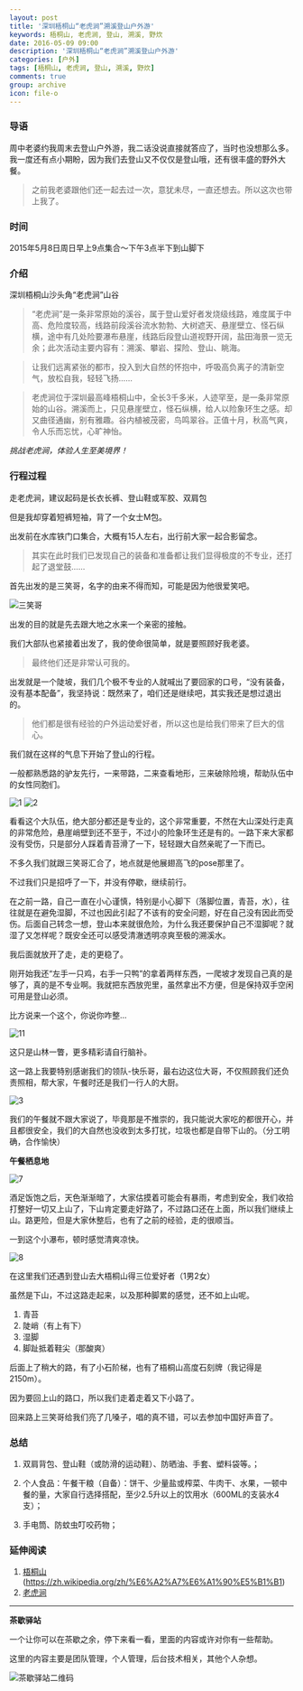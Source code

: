 ```yaml
---
layout: post
title: '深圳梧桐山“老虎涧”溯溪登山户外游'
keywords: 梧桐山, 老虎涧, 登山, 溯溪, 野炊
date: 2016-05-09 09:00
description: '深圳梧桐山“老虎涧”溯溪登山户外游'
categories: [户外]
tags: [梧桐山, 老虎涧, 登山, 溯溪, 野炊]
comments: true
group: archive
icon: file-o
---
```


### 导语 ###

周中老婆约我周末去登山户外游，我二话没说直接就答应了，当时也没想那么多。我一度还有点小期盼，因为我们去登山又不仅仅是登山哦，还有很丰盛的野外大餐。

>之前我老婆跟他们还一起去过一次，意犹未尽，一直还想去。所以这次也带上我了。

### 时间 ###

2015年5月8日周日早上9点集合～下午3点半下到山脚下

### 介绍 ###

深圳梧桐山沙头角“老虎涧”山谷

>“老虎涧”是一条非常原始的溪谷，属于登山爱好者发烧级线路，难度属于中高、危险度较高，线路前段溪谷流水勃勃、大树遮天、悬崖壁立、怪石纵横，途中有几处险要瀑布悬崖，线路后段登山道视野开阔，盐田海景一览无余；此次活动主要内容有：溯溪、攀岩、探险、登山、眺海。

>让我们远离紧张的都市，投入到大自然的怀抱中，呼吸高负离子的清新空气，放松自我，轻轻飞扬……

>老虎涧位于深圳最高峰梧桐山中，全长3千多米，人迹罕至，是一条非常原始的山谷。溯溪而上，只见悬崖壁立，怪石纵横，给人以险象环生之感。却又曲径通幽，别有雅趣。谷内植被茂密，鸟鸣翠谷。正值十月，秋高气爽，令人乐而忘忧，心旷神怡。

*挑战老虎涧，体验人生至美境界！*

<!-- more -->

### 行程过程 ###

走老虎涧，建议起码是长衣长裤、登山鞋或军胶、双肩包

但是我却穿着短裤短袖，背了一个女士M包。

出发前在水库铁门口集合，大概有15人左右，出行前大家一起合影留念。

>其实在此时我们已发现自己的装备和准备都让我们显得极度的不专业，还打起了退堂鼓……

首先出发的是三笑哥，名字的由来不得而知，可能是因为他很爱笑吧。

![三笑哥](http://ww1.sinaimg.cn/bmiddle/824dcde4jw1f3ou9rj7bij20rs110tr3)

出发的目的就是先去跟大地之水来一个亲密的接触。

我们大部队也紧接着出发了，我的使命很简单，就是要照顾好我老婆。

>最终他们还是非常认可我的。

出发就是一个陡坡，我们几个极不专业的人就喊出了要回家的口号，“没有装备，没有基本配备”，我坚持说：既然来了，咱们还是继续吧，其实我还是想过退出的。

>他们都是很有经验的户外运动爱好者，所以这也是给我们带来了巨大的信心。

我们就在这样的气息下开始了登山的行程。

一般都熟悉路的驴友先行，一来带路，二来查看地形，三来破除险境，帮助队伍中的女性同胞们。

![1](http://ww1.sinaimg.cn/bmiddle/824dcde4jw1f3ou9obrywj20hr0nogue)
![2](http://ww1.sinaimg.cn/bmiddle/824dcde4jw1f3ou9sfwzzj21100rsx1m)

看看这个大队伍，绝大部分都还是专业的，这个非常重要，不然在大山深处行走真的非常危险，悬崖峭壁到还不至于，不过小的险象环生还是有的。一路下来大家都没有受伤，只是部分人踩着青苔滑了一下，轻轻跟大自然亲昵了一下而已。

不多久我们就跟三笑哥汇合了，地点就是他展翅高飞的pose那里了。

不过我们只是招呼了一下，并没有停歇，继续前行。

在之前一路，自己一直在小心谨慎，特别是小心脚下（落脚位置，青苔，水），往往就是在避免湿脚，不过也因此引起了不该有的安全问题，好在自己没有因此而受伤。后面自己转念一想，登山本来就很危险，为什么我还要保护自己不湿脚呢？就湿了又怎样呢？既安全还可以感受清澈透明凉爽至极的溯溪水。

我后面就放开了走，走的更稳了。

刚开始我还“左手一只鸡，右手一只鸭”的拿着两样东西，一爬坡才发现自己真的是够了，真的是不专业啊。我就把东西放兜里，虽然拿出不方便，但是保持双手空闲可用是登山必须。

比方说来一个这个，你说你咋整...

![11](http://ww1.sinaimg.cn/bmiddle/824dcde4jw1f3ou9sc0lwj20rs110x08)

这只是山林一瞥，更多精彩请自行脑补。

这一路上我要特别感谢我们的领队-快乐哥，最右边这位大哥，不仅照顾我们还负责照相，帮大家，午餐时还是我们一行人的大厨。

![3](http://ww1.sinaimg.cn/bmiddle/824dcde4jw1f3ou9s4mp9j21100rsql8)

我们的午餐就不跟大家说了，毕竟那是不推崇的，我只能说大家吃的都很开心，并且都很安全，我们的大自然也没收到太多打扰，垃圾也都是自带下山的。（分工明确，合作愉快）

**午餐栖息地**

![7](http://ww1.sinaimg.cn/bmiddle/824dcde4jw1f3ou9srvroj21100rsavb)

酒足饭饱之后，天色渐渐暗了，大家估摸着可能会有暴雨，考虑到安全，我们收拾打整好一切又上山了，下山肯定要走好路了，不过路口还在上面，所以我们继续上山。路更险，但是大家休整后，也有了之前的经验，走的很顺当。

一到这个小瀑布，顿时感觉清爽凉快。

![8](http://ww1.sinaimg.cn/bmiddle/824dcde4jw1f3ou9s7m1ij20rs110wvi)

在这里我们还遇到登山去大梧桐山得三位爱好者（1男2女）

虽然是下山，不过这路走起来，以及那种脚累的感觉，还不如上山呢。

1. 青苔
2. 陡峭（有上有下）
3. 湿脚
4. 脚趾抵着鞋尖（那酸爽）

后面上了稍大的路，有了小石阶梯，也有了梧桐山高度石刻牌（我记得是2150m）。

因为要回上山的路口，所以我们走着走着又下小路了。

回来路上三笑哥给我们亮了几嗓子，唱的真不错，可以去参加中国好声音了。


### 总结 ###

1. 双肩背包、登山鞋（或防滑的运动鞋）、防晒油、手套、塑料袋等。；

2. 个人食品：午餐干粮（自备）：饼干、少量盐或榨菜、牛肉干、水果，一顿中餐的量，大家自行选择搭配，至少2.5升以上的饮用水（600ML的支装水4支）；

3. 手电筒、防蚊虫叮咬药物；

### 延伸阅读 ###

1. [梧桐山](https://zh.wikipedia.org/zh/%E6%A2%A7%E6%A1%90%E5%B1%B1)(https://zh.wikipedia.org/zh/%E6%A2%A7%E6%A1%90%E5%B1%B1)
2. [老虎涧](百度百科)

----

**茶歇驿站**

一个让你可以在茶歇之余，停下来看一看，里面的内容或许对你有一些帮助。

这里的内容主要是团队管理，个人管理，后台技术相关，其他个人杂想。

![茶歇驿站二维码](http://ww4.sinaimg.cn/large/824dcde4gw1f358o5j022j20by0bywf8.jpg)

